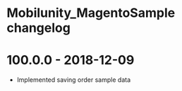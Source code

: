 # Mobilunity_MagentoSample changelog

# 100.0.0 - 2018-12-09
- Implemented saving order sample data 
